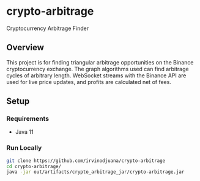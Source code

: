 # crypto-arbitrage
Cryptocurrency Arbitrage Finder

## Overview
This project is for finding triangular arbitrage opportunities on the Binance cryptocurrency exchange. The graph algorithms used can find arbitrage cycles of arbitrary length. WebSocket streams with the Binance API are used for live price updates, and profits are calculated net of fees.

## Setup

### Requirements
- Java 11

### Run Locally
```sh
git clone https://github.com/irvinodjuana/crypto-arbitrage
cd crypto-arbitrage/
java -jar out/artifacts/crypto_arbitrage_jar/crypto-arbitrage.jar
```
